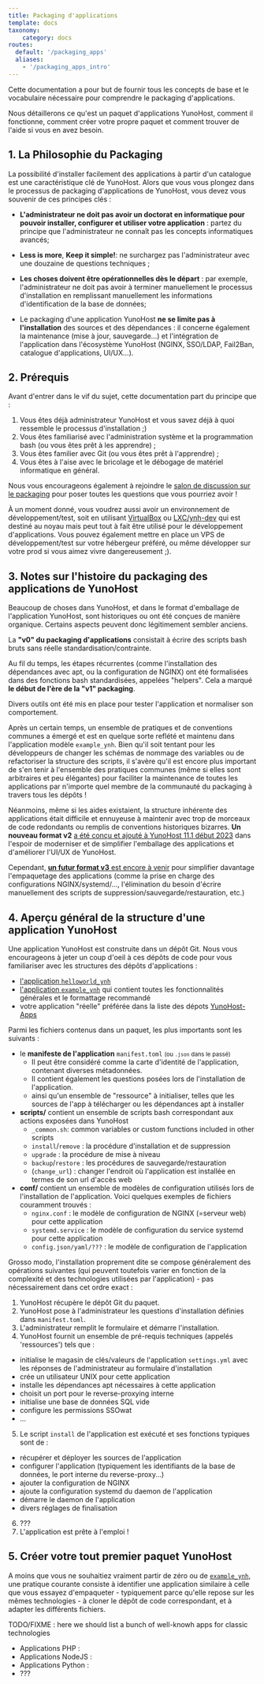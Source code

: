 ```yaml
---
title: Packaging d'applications
template: docs
taxonomy:
    category: docs
routes:
  default: '/packaging_apps'
  aliases:
    - '/packaging_apps_intro'
---
```


Cette documentation a pour but de fournir tous les concepts de base et le vocabulaire nécessaire pour comprendre le packaging d'applications.

Nous détaillerons ce qu'est un paquet d'applications YunoHost, comment il fonctionne, comment créer votre propre paquet et comment trouver de l'aide si vous en avez besoin.

## 1. La Philosophie du Packaging

La possibilité d'installer facilement des applications à partir d'un catalogue est une caractéristique clé de YunoHost. Alors que vous vous plongez dans le processus de packaging d'applications de YunoHost, vous devez vous souvenir de ces principes clés :

- **L'administrateur ne doit pas avoir un doctorat en informatique pour pouvoir installer, configurer et utiliser votre application** : partez du principe que l'administrateur ne connaît pas les concepts informatiques avancés;

- **Less is more**, **Keep it simple!**: ne surchargez pas l'administrateur avec une douzaine de questions techniques ;

- **Les choses doivent être opérationnelles dès le départ** : par exemple, l'administrateur ne doit pas avoir à terminer manuellement le processus d'installation en remplissant manuellement les informations d'identification de la base de données;

- Le packaging d'une application YunoHost **ne se limite pas à l'installation** des sources et des dépendances : il concerne également la maintenance (mise à jour, sauvegarde...) et l'intégration de l'application dans l'écosystème YunoHost (NGINX, SSO/LDAP, Fail2Ban, catalogue d'applications, UI/UX...).

## 2. Prérequis

Avant d'entrer dans le vif du sujet, cette documentation part du principe que :

1. Vous êtes déjà administrateur YunoHost et vous savez déjà à quoi ressemble le processus d'installation ;)
2. Vous êtes familiarisé avec l'administration système et la programmation bash (ou vous êtes prêt à les apprendre) ;
3. Vous êtes familier avec Git (ou vous êtes prêt à l'apprendre) ;
4. Vous êtes à l'aise avec le bricolage et le débogage de matériel informatique en général.

Nous vous encourageons également à rejoindre le [salon de discussion sur le packaging](/chat_rooms) pour poser toutes les questions que vous pourriez avoir !

À un moment donné, vous voudrez aussi avoir un environnement de développement/test, soit en utilisant [VirtualBox](/packaging_apps_virtualbox) ou [LXC/ynh-dev](https://github.com/yunohost/ynh-dev) qui est destiné au noyau mais peut tout à fait être utilisé pour le développement d'applications. Vous pouvez également mettre en place un VPS de développement/test sur votre hébergeur préféré, ou même développer sur votre prod si vous aimez vivre dangereusement ;).

## 3. Notes sur l'histoire du packaging des applications de YunoHost

Beaucoup de choses dans YunoHost, et dans le format d'emballage de l'application YunoHost, sont historiques ou ont été conçues de manière organique. Certains aspects peuvent donc légitimement sembler anciens.

La **"v0" du packaging d'applications** consistait à écrire des scripts bash bruts sans réelle standardisation/contrainte.

Au fil du temps, les étapes récurrentes (comme l'installation des dépendances avec apt, ou la configuration de NGINX) ont été formalisées dans des fonctions bash standardisées, appelées "helpers". Cela a marqué **le début de l'ère de la "v1" packaging**.

Divers outils ont été mis en place pour tester l'application et normaliser son comportement.

Après un certain temps, un ensemble de pratiques et de conventions communes a émergé et est en quelque sorte reflété et maintenu dans l'application modèle `example_ynh`. Bien qu'il soit tentant pour les développeurs de changer les schémas de nommage des variables ou de refactoriser la structure des scripts, il s'avère qu'il est encore plus important de s'en tenir à l'ensemble des pratiques communes (même si elles sont arbitraires et peu élégantes) pour faciliter la maintenance de toutes les applications par n'importe quel membre de la communauté du packaging à travers tous les dépôts !

Néanmoins, même si les aides existaient, la structure inhérente des applications était difficile et ennuyeuse à maintenir avec trop de morceaux de code redondants ou remplis de conventions historiques bizarres. **Un nouveau format v2** [a été conçu et ajouté à YunoHost 11.1 début 2023](https://github.com/YunoHost/yunohost/pull/1289) dans l'espoir de moderniser et de simplifier l'emballage des applications et d'améliorer l'UI/UX de YunoHost.

Cependant, [**un futur format v3** est encore à venir](https://github.com/YunoHost/issues/issues/2136) pour simplifier davantage l'empaquetage des applications (comme la prise en charge des configurations NGINX/systemd/..., l'élimination du besoin d'écrire manuellement des scripts de suppression/sauvegarde/restauration, etc.)

## 4. Aperçu général de la structure d'une application YunoHost

Une application YunoHost est construite dans un dépôt Git. Nous vous encourageons à jeter un coup d'oeil à ces dépôts de code pour vous familiariser avec les structures des dépôts d'applications :

- [l'application `helloworld_ynh`](https://github.com/YunoHost-Apps/helloworld_ynh)
- [l'application `example_ynh`](https://github.com/YunoHost/example_ynh) qui contient toutes les fonctionnalités générales et le formattage recommandé
- votre application "réelle" préférée dans la liste des dépots [YunoHost-Apps](https://github.com/orgs/YunoHost-Apps/repositories)

Parmi les fichiers contenus dans un paquet, les plus importants sont les suivants :

- le **manifeste de l'application** `manifest.toml` <small>(ou `.json` dans le passé)</small>
  - Il peut être considéré comme la carte d'identité de l'application, contenant diverses métadonnées.
  - Il contient également les questions posées lors de l'installation de l'application.
  - ainsi qu'un ensemble de "ressource" à initialiser, telles que les sources de l'app à télécharger ou les dépendances apt à installer
- **scripts/** contient un ensemble de scripts bash correspondant aux actions exposées dans YunoHost
  - `_common.sh`: common variables or custom functions included in other scripts
  - `install`/`remove` : la procédure d'installation et de suppression
  - `upgrade` : la procédure de mise à niveau
  - `backup`/`restore` : les procédures de sauvegarde/restauration
  - (`change_url`) : changer l'endroit où l'application est installée en termes de son url d'accès web
- **conf/** contient un ensemble de modèles de configuration utilisés lors de l'installation de l'application. Voici quelques exemples de fichiers couramment trouvés :
  - `nginx.conf` : le modèle de configuration de NGINX (=serveur web) pour cette application
  - `systemd.service` : le modèle de configuration du service systemd pour cette application
  - `config.json/yaml/???` : le modèle de configuration de l'application

Grosso modo, l'installation proprement dite se compose généralement des opérations suivantes (qui peuvent toutefois varier en fonction de la complexité et des technologies utilisées par l'application) - pas nécessairement dans cet ordre exact :

1. YunoHost récupère le dépôt Git du paquet.
2. YunoHost pose à l'administrateur les questions d'installation définies dans `manifest.toml`.
3. L'administrateur remplit le formulaire et démarre l'installation.
4. YunoHost fournit un ensemble de pré-requis techniques (appelés 'ressources') tels que :

- initialise le magasin de clés/valeurs de l'application `settings.yml` avec les réponses de l'administrateur au formulaire d'installation
- crée un utilisateur UNIX pour cette application
- installe les dépendances apt nécessaires à cette application
- choisit un port pour le reverse-proxying interne
- initialise une base de données SQL vide
- configure les permissions SSOwat
- ...

5. Le script `install` de l'application est exécuté et ses fonctions typiques sont de :

- récupérer et déployer les sources de l'application
- configurer l'application (typiquement les identifiants de la base de données, le port interne du reverse-proxy...)
- ajouter la configuration de NGINX
- ajoute la configuration systemd du daemon de l'application
- démarre le daemon de l'application
- divers réglages de finalisation

6. ???
7. L'application est prête à l'emploi !

## 5. Créer votre tout premier paquet YunoHost

A moins que vous ne souhaitiez vraiment partir de zéro ou de [`example_ynh`](https://github.com/YunoHost/example_ynh), une pratique courante consiste à identifier une application similaire à celle que vous essayez d'empaqueter - typiquement parce qu'elle repose sur les mêmes technologies - à cloner le dépôt de code correspondant, et à adapter les différents fichiers.

TODO/FIXME : here we should list a bunch of well-knowh apps for classic technologies

- Applications PHP :
- Applications NodeJS :
- Applications Python :
- ???

